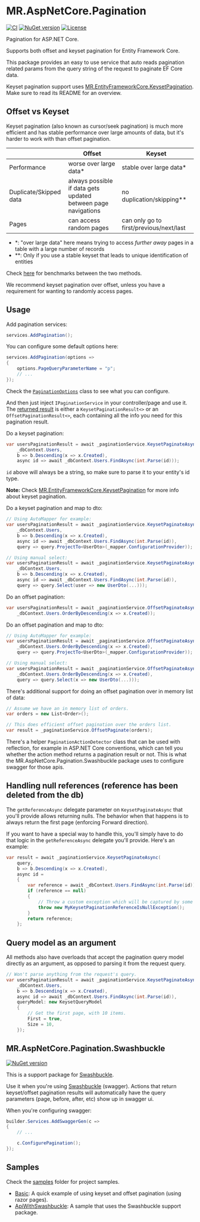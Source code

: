 # MR.AspNetCore.Pagination

[![CI](https://github.com/mrahhal/MR.AspNetCore.Pagination/actions/workflows/ci.yml/badge.svg)](https://github.com/mrahhal/MR.AspNetCore.Pagination/actions/workflows/ci.yml)
[![NuGet version](https://badge.fury.io/nu/MR.AspNetCore.Pagination.svg)](https://www.nuget.org/packages/MR.AspNetCore.Pagination)
[![License](https://img.shields.io/badge/license-MIT-blue.svg)](LICENSE.txt)

Pagination for ASP.NET Core.

Supports both offset and keyset pagination for Entity Framework Core.

This package provides an easy to use service that auto reads pagination related params from the query string of the request to paginate EF Core data.

Keyset pagination support uses [MR.EntityFrameworkCore.KeysetPagination](https://github.com/mrahhal/MR.EntityFrameworkCore.KeysetPagination). Make sure to read its README for an overview.

## Offset vs Keyset

Keyset pagination (also known as cursor/seek pagination) is much more efficient and has stable performance over large amounts of data, but it's harder to work with than offset pagination.

|                        | Offset                                                        | Keyset                                              |
| ---------------------- | ------------------------------------------------------------- | --------------------------------------------------- |
| Performance            | worse over large data*                                        | stable over large data*                             |
| Duplicate/Skipped data | always possible if data gets updated between page navigations | no duplication/skipping**                           |
| Pages                  | can access random pages                                       | can only go to first/previous/next/last             |

- *: "over large data" here means trying to access _further away_ pages in a table with a large number of records
- **: Only if you use a stable keyset that leads to unique identification of entities

Check [here](https://github.com/mrahhal/MR.EntityFrameworkCore.KeysetPagination#benchmarks) for benchmarks between the two methods.

We recommend keyset pagination over offset, unless you have a requirement for wanting to randomly access pages.

## Usage

Add pagination services:

```cs
services.AddPagination();
```

You can configure some default options here:

```cs
services.AddPagination(options =>
{
    options.PageQueryParameterName = "p";
    // ...
});
```

Check the [`PaginationOptions`](https://github.com/mrahhal/MR.AspNetCore.Pagination/blob/main/src/MR.AspNetCore.Pagination/PaginationOptions.cs) class to see what you can configure.

And then just inject `IPaginationService` in your controller/page and use it. The [returned result](https://github.com/mrahhal/MR.AspNetCore.Pagination/blob/main/src/MR.AspNetCore.Pagination/PaginationResult.cs) is either a `KeysetPaginationResult<>` or an `OffsetPaginationResult<>`, each containing all the info you need for this pagination result.

Do a keyset pagination:

```cs
var usersPaginationResult = await _paginationService.KeysetPaginateAsync(
    _dbContext.Users,
    b => b.Descending(x => x.Created),
    async id => await _dbContext.Users.FindAsync(int.Parse(id)));
```

`id` above will always be a string, so make sure to parse it to your entity's id type.

**Note:** Check [MR.EntityFrameworkCore.KeysetPagination](https://github.com/mrahhal/MR.EntityFrameworkCore.KeysetPagination) for more info about keyset pagination.

Do a keyset pagination and map to dto:

```cs
// Using AutoMapper for example:
var usersPaginationResult = await _paginationService.KeysetPaginateAsync(
    _dbContext.Users,
    b => b.Descending(x => x.Created),
    async id => await _dbContext.Users.FindAsync(int.Parse(id)),
    query => query.ProjectTo<UserDto>(_mapper.ConfigurationProvider));

// Using manual select:
var usersPaginationResult = await _paginationService.KeysetPaginateAsync(
    _dbContext.Users,
    b => b.Descending(x => x.Created),
    async id => await _dbContext.Users.FindAsync(int.Parse(id)),
    query => query.Select(user => new UserDto(...)));
```

Do an offset pagination:

```cs
var usersPaginationResult = await _paginationService.OffsetPaginateAsync(
    _dbContext.Users.OrderByDescending(x => x.Created));
```

Do an offset pagination and map to dto:

```cs
// Using AutoMapper for example:
var usersPaginationResult = await _paginationService.OffsetPaginateAsync(
    _dbContext.Users.OrderByDescending(x => x.Created),
    query => query.ProjectTo<UserDto>(_mapper.ConfigurationProvider));

// Using manual select:
var usersPaginationResult = await _paginationService.OffsetPaginateAsync(
    _dbContext.Users.OrderByDescending(x => x.Created),
    query => query.Select(x => new UserDto(...)));
```

There's additional support for doing an offset pagination over in memory list of data:

```cs
// Assume we have an in memory list of orders.
var orders = new List<Order>();

// This does efficient offset pagination over the orders list.
var result = _paginationService.OffsetPaginate(orders);
```

There's a helper `PaginationActionDetector` class that can be used with reflection, for example in ASP.NET Core conventions, which can tell you whether the action method returns a pagination result or not. This is what the MR.AspNetCore.Pagination.Swashbuckle package uses to configure swagger for those apis.

## Handling null references (reference has been deleted from the db)

The `getReferenceAsync` delegate parameter on `KeysetPaginateAsync` that you'll provide allows returning nulls. The behavior when that happens is to always return the first page (enforcing Forward direction).

If you want to have a special way to handle this, you'll simply have to do that logic in the `getReferenceAsync` delegate you'll provide. Here's an example:
```cs
var result = await _paginationService.KeysetPaginateAsync(
    query,
    b => b.Descending(x => x.Created),
    async id =
    {
        var reference = await _dbContext.Users.FindAsync(int.Parse(id));
        if (reference == null)
        {
            // Throw a custom exception which will be captured by some middleware to process.
            throw new MyKeysetPaginationReferenceIsNullException();
        }
        return reference;
    };
```

## Query model as an argument

All methods also have overloads that accept the pagination query model directly as an argument, as opposed to parsing it from the request query.

```cs
// Won't parse anything from the request's query.
var usersPaginationResult = await _paginationService.KeysetPaginateAsync(
    _dbContext.Users,
    b => b.Descending(x => x.Created),
    async id => await _dbContext.Users.FindAsync(int.Parse(id)),
    queryModel: new KeysetQueryModel
    {
        // Get the first page, with 10 items.
        First = true,
        Size = 10,
    });
```

## MR.AspNetCore.Pagination.Swashbuckle

[![NuGet version](https://badge.fury.io/nu/MR.AspNetCore.Pagination.Swashbuckle.svg)](https://www.nuget.org/packages/MR.AspNetCore.Pagination.Swashbuckle)

This is a support package for [Swashbuckle](https://github.com/domaindrivendev/Swashbuckle.AspNetCore).

Use it when you're using [Swashbuckle](https://github.com/domaindrivendev/Swashbuckle.AspNetCore) (swagger). Actions that return keyset/offset pagination results will automatically have the query parameters (page, before, after, etc) show up in swagger ui.

When you're configuring swagger:

```cs
builder.Services.AddSwaggerGen(c =>
{
    // ...

    c.ConfigurePagination();
});
```

## Samples

Check the [samples](samples) folder for project samples.

- [Basic](samples/Basic): A quick example of using keyset and offset pagination (using razor pages).
- [ApiWithSwashbuckle](samples/ApiWithSwashbuckle): A sample that uses the Swashbuckle support package.

